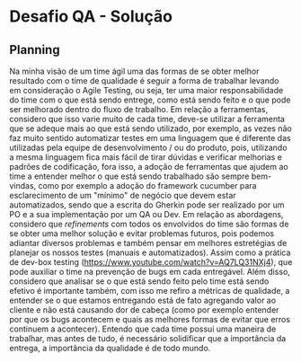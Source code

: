 
# **Desafio QA - Solução**

##  Planning

Na minha visão de um time ágil uma das formas de se obter melhor resultado com o time de qualidade é seguir a forma de trabalhar levando em consideração o Agile Testing, ou seja, ter uma maior responsabilidade do time com o que está sendo entrege, como está sendo feito e o que pode ser melhorado dentro do fluxo de trabalho.
Em relação a ferramentas, considero que isso varie muito de cada time, deve-se utilizar a ferramenta que se adeque mais ao que está sendo utilizado, por exemplo, as vezes não faz muito sentido automatizar testes em uma linguagem que é diferente das utilizadas pela equipe de desenvolvimento / ou do produto, pois, utilizando a mesma linguagem fica mais fácil de tirar dúvidas e verificar melhorias e padrões de codificação, fora isso, a adoção de ferramentas que ajudem ao time a entender melhor o que está sendo trabalhado são sempre bem-vindas, como por exemplo a adoção do framework cucumber para esclarecimento de um "mínimo" de negócio que devem estar automatizados, sendo que a escrita do Gherkin pode ser realizado por um PO e a sua implementação por um QA ou Dev.
Em relação as abordagens, considero que *refinements* com todos os envolvidos do time são formas de se obter uma melhor solução e evitar problemas futuros, pois podemos adiantar diversos problemas e também pensar em melhores estretégias de planejar os nossos testes (manuais e automatizados). Assim como a prática de dev-box testing (https://www.youtube.com/watch?v=AQ7LQ31NXj4), que pode auxiliar o time na prevenção de bugs em cada entregável.
Além disso, considero que analisar se o que está sendo feito pelo time está sendo efetivo é importante também, com isso me refiro a métricas de qualidade, a entender se o que estamos entregando está de fato agregando valor ao cliente e não está causando dor de cabeça (como por exemplo entender por que os bugs acontecem e quais as melhores formas de evitar que erros continuem a acontecer).
Entendo que cada time possui uma maneira de trabalhar, mas antes de tudo, é necessário solidificar que a importância da entrega, a importância da qualidade é de todo mundo. 